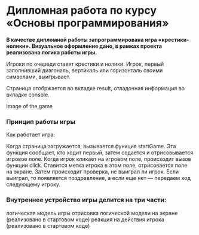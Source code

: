 # Дипломная работа по курсу «Основы программирования»

**В качестве дипломной работы запрограммирована игра «крестики-нолики». Визуальное оформление дано, в рамках проекта реализована логика работы игры.**

Игроки по очереди ставят крестики и нолики. Игрок, первый заполнивший диагональ, вертикаль или горизонталь своими символами, выигрывает.

Страница отобржается во вкладке result, отладочная информация во вкладке console.

Image of the game

### Принцип работы игры
Как работает игра:

Когда страница загружается, вызывается функция startGame. Эта функция сообщает, кто ходит первый, затем содается и отрисовывается игровое поле.
Когда игрок кликает на игровом поле, происходит вызов функции click. Ставится метка игрока в этом поле, отрисовается поле на экране. Затем происходит проверка, не выиграл ли игрок. Если выиграл, то появляется поздравление, а если еще нет — передаем ход следующему игроку.

### Внутреннее устройство игры делится на три части:

логическая модель игры
отрисовка логической модели на экране (реализовано в стартовом коде)
реакция на действия игрока (реализовано в стартовом коде)
